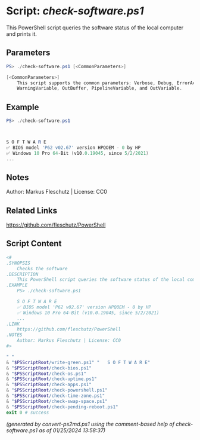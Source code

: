 Script: *check-software.ps1*
========================

This PowerShell script queries the software status of the local computer and prints it.

Parameters
----------
```powershell
PS> ./check-software.ps1 [<CommonParameters>]

[<CommonParameters>]
    This script supports the common parameters: Verbose, Debug, ErrorAction, ErrorVariable, WarningAction, 
    WarningVariable, OutBuffer, PipelineVariable, and OutVariable.
```

Example
-------
```powershell
PS> ./check-software.ps1



S O F T W A R E
✅ BIOS model 'P62 v02.67' version HPQOEM - 0 by HP
✅ Windows 10 Pro 64-Bit (v10.0.19045, since 5/2/2021)
...

```

Notes
-----
Author: Markus Fleschutz | License: CC0

Related Links
-------------
https://github.com/fleschutz/PowerShell

Script Content
--------------
```powershell
<#
.SYNOPSIS
	Checks the software
.DESCRIPTION
	This PowerShell script queries the software status of the local computer and prints it.
.EXAMPLE
	PS> ./check-software.ps1

	S O F T W A R E
	✅ BIOS model 'P62 v02.67' version HPQOEM - 0 by HP
	✅ Windows 10 Pro 64-Bit (v10.0.19045, since 5/2/2021)
	...
.LINK
	https://github.com/fleschutz/PowerShell
.NOTES
	Author: Markus Fleschutz | License: CC0
#>

" "
& "$PSScriptRoot/write-green.ps1" "   S O F T W A R E"
& "$PSScriptRoot/check-bios.ps1"
& "$PSScriptRoot/check-os.ps1"
& "$PSScriptRoot/check-uptime.ps1"
& "$PSScriptRoot/check-apps.ps1"
& "$PSScriptRoot/check-powershell.ps1"
& "$PSScriptRoot/check-time-zone.ps1"
& "$PSScriptRoot/check-swap-space.ps1"
& "$PSScriptRoot/check-pending-reboot.ps1"
exit 0 # success
```

*(generated by convert-ps2md.ps1 using the comment-based help of check-software.ps1 as of 01/25/2024 13:58:37)*
